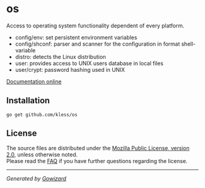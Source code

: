 os
==
Access to operating system functionality dependent of every platform.

+ config/env: set persistent environment variables
+ config/shconf: parser and scanner for the configuration in format shell-variable
+ distro: detects the Linux distribution
+ user: provides access to UNIX users database in local files
+ user/crypt: password hashing used in UNIX

[Documentation online](http://godoc.org/github.com/kless/os)

## Installation

	go get github.com/kless/os

## License

The source files are distributed under the [Mozilla Public License, version 2.0](http://mozilla.org/MPL/2.0/),
unless otherwise noted.  
Please read the [FAQ](http://www.mozilla.org/MPL/2.0/FAQ.html)
if you have further questions regarding the license.

* * *
*Generated by [Gowizard](https://github.com/kless/wizard)*

